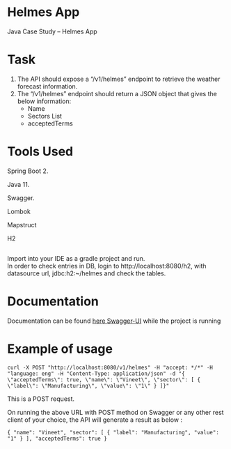 # Helmes App
Java Case Study – Helmes App

# Task
1. The API should expose a “/v1/helmes” endpoint to retrieve the weather forecast information.
2. The “/v1/helmes” endpoint should return a JSON object that gives the below information:
    * Name
    * Sectors List
    * acceptedTerms

# Tools Used

Spring Boot 2.

Java 11.

Swagger.

Lombok

Mapstruct

H2
## 

Import into your IDE as a gradle project and run. <br>
In order to check entries in DB, login to http://localhost:8080/h2, with datasource url, jdbc:h2:~/helmes and check the tables.

# Documentation

Documentation can be found [here Swagger-UI](http://localhost:8081/swagger-ui.html) while the project is running

# Example of usage
```
curl -X POST "http://localhost:8080/v1/helmes" -H "accept: */*" -H "language: eng" -H "Content-Type: application/json" -d "{ \"acceptedTerms\": true, \"name\": \"Vineet\", \"sector\": [ { \"label\": \"Manufacturing\", \"value\": \"1\" } ]}"
``` 
This is a POST request.

On running the above URL with POST method on Swagger or any other rest client of your choice, the API will generate a result as below :

`{
"name": "Vineet",
"sector": [
{
"label": "Manufacturing",
"value": "1"
}
],
"acceptedTerms": true
}
`
